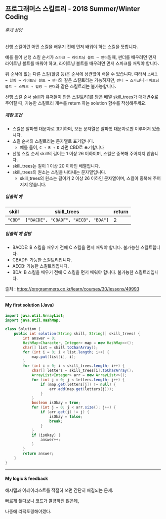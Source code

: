 ## 프로그래머스 스킬트리 - 2018 Summer/Winter Coding

###### 문제 설명

선행 스킬이란 어떤 스킬을 배우기 전에 먼저 배워야 하는 스킬을 뜻합니다.

예를 들어 선행 스킬 순서가 `스파크 → 라이트닝 볼트 → 썬더`일때, 썬더를 배우려면 먼저 라이트닝 볼트를 배워야 하고, 라이트닝 볼트를 배우려면 먼저 스파크를 배워야 합니다.

위 순서에 없는 다른 스킬(힐링 등)은 순서에 상관없이 배울 수 있습니다. 따라서 `스파크 → 힐링 → 라이트닝 볼트 → 썬더`와 같은 스킬트리는 가능하지만, `썬더 → 스파크`나 `라이트닝 볼트 → 스파크 → 힐링 → 썬더`와 같은 스킬트리는 불가능합니다.

선행 스킬 순서 skill과 유저들이 만든 스킬트리[1](https://programmers.co.kr/learn/courses/30/lessons/49993#fn1)를 담은 배열 skill_trees가 매개변수로 주어질 때, 가능한 스킬트리 개수를 return 하는 solution 함수를 작성해주세요.

##### 제한 조건

- 스킬은 알파벳 대문자로 표기하며, 모든 문자열은 알파벳 대문자로만 이루어져 있습니다.
- 스킬 순서와 스킬트리는 문자열로 표기합니다.
  - 예를 들어, `C → B → D` 라면 CBD로 표기합니다
- 선행 스킬 순서 skill의 길이는 1 이상 26 이하이며, 스킬은 중복해 주어지지 않습니다.
- skill_trees는 길이 1 이상 20 이하인 배열입니다.
- skill_trees의 원소는 스킬을 나타내는 문자열입니다.
  - skill_trees의 원소는 길이가 2 이상 26 이하인 문자열이며, 스킬이 중복해 주어지지 않습니다.

##### 입출력 예

| skill   | skill_trees                         | return |
| ------- | ----------------------------------- | ------ |
| `"CBD"` | `["BACDE", "CBADF", "AECB", "BDA"]` | 2      |

##### 입출력 예 설명

- BACDE: B 스킬을 배우기 전에 C 스킬을 먼저 배워야 합니다. 불가능한 스킬트립니다.
- CBADF: 가능한 스킬트리입니다.
- AECB: 가능한 스킬트리입니다.
- BDA: B 스킬을 배우기 전에 C 스킬을 먼저 배워야 합니다. 불가능한 스킬트리입니다.

출처 : https://programmers.co.kr/learn/courses/30/lessons/49993



---

#### My first solution (Java) 

```java
import java.util.ArrayList;
import java.util.HashMap;

class Solution {
    public int solution(String skill, String[] skill_trees) {
        int answer = 0;
        HashMap<Character, Integer> map = new HashMap<>();
        char[] list = skill.toCharArray();
        for (int i = 0; i < list.length; i++) {
            map.put(list[i], i);
        }
        for (int i = 0; i < skill_trees.length; i++) {
            char[] letters = skill_trees[i].toCharArray();
            ArrayList<Integer> arr = new ArrayList<>();
            for (int j = 0; j < letters.length; j++) {
                if (map.get(letters[j]) != null) {
                    arr.add(map.get(letters[j]));
                }
            }
            boolean isOkay = true;
            for (int j = 0; j < arr.size(); j++) {
                if (arr.get(j) != j) {
                    isOkay = false;
                    break;
                }
            }
            if (isOkay) {
                answer++;
            }
        }
        return answer;
    }
}
```

---

#### My logic & feedback

해시맵과 어레이리스트를 적절히 쓰면 간단히 해결되는 문제.

빠르게 풀다보니 코드가 깔끔하진 않은데, 

나중에 리팩토링해야겠다.